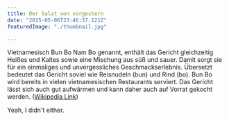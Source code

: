 ```yaml
---
title: Der Salat von vorgestern
date: "2015-05-06T23:46:37.121Z"
featuredImage: "./thumbnail.jpg"

---
```


Vietnamesisch Bun Bo Nam Bo genannt, enthält das Gericht gleichzeitig Heißes und Kaltes sowie eine Mischung aus süß und sauer. Damit sorgt sie für ein einmaliges und unvergessliches Geschmackserlebnis. Übersetzt bedeutet das Gericht soviel wie Reisnudeln (bun) und Rind (bo). Bun Bo wird bereits in vielen vietnamesischen Restaurants serviert. Das Gericht lässt sich auch gut aufwärmen und kann daher auch auf Vorrat gekocht werden.
([Wikipedia Link](http://en.wikipedia.org/wiki/Salted_duck_egg))

Yeah, I didn't either.
